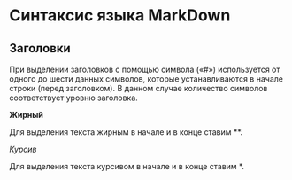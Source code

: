 # Синтаксис языка MarkDown

## Заголовки

 При выделении заголовков с помощью символа («#») используется от одного до шести данных символов, которые устанавливаются в начале строки (перед заголовком). В данном случае количество символов соответствует уровню заголовка.
 
 **Жирный**

 Для выделения текста жирным в начале и в конце ставим **.
 
*Курсив*

  Для выделения текста курсивом в начале и в конце ставим *.

  